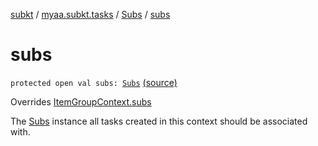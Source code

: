 [subkt](../../index.md) / [myaa.subkt.tasks](../index.md) / [Subs](index.md) / [subs](./subs.md)

# subs

`protected open val subs: `[`Subs`](index.md) [(source)](https://github.com/Myaamori/SubKt/blob/0.1.12/src/main/kotlin/myaa/subkt/tasks/plugin.kt#L366)

Overrides [ItemGroupContext.subs](../-item-group-context/subs.md)

The [Subs](index.md) instance all tasks created in this context should be associated with.


